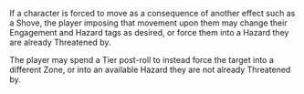 If a character is forced to move as a consequence of another effect such as a Shove, the player imposing that movement upon them may change their Engagement and Hazard tags as desired, or force them into a Hazard they are already Threatened by. 

The player may spend a Tier post-roll to instead force the target into a different Zone, or into an available Hazard they are not already Threatened by.